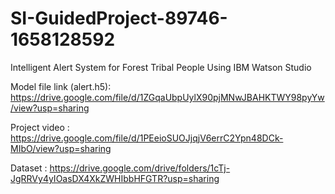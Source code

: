 # SI-GuidedProject-89746-1658128592
Intelligent Alert System for Forest Tribal People  Using IBM Watson Studio

Model file link (alert.h5): https://drive.google.com/file/d/1ZGqaUbpUylX90pjMNwJBAHKTWY98pyYw/view?usp=sharing

Project video : https://drive.google.com/file/d/1PEeioSUOJjqjV6errC2Ypn48DCk-MIbO/view?usp=sharing

Dataset : https://drive.google.com/drive/folders/1cTj-JgRRVy4yIOasDX4XkZWHIbbHFGTR?usp=sharing
